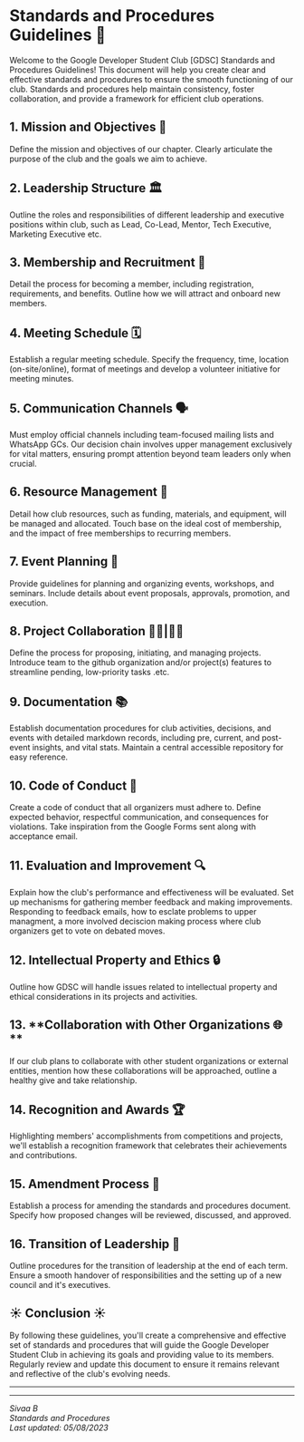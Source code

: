 # Standards and Procedures Guidelines 📜

Welcome to the Google Developer Student Club [GDSC] Standards and Procedures Guidelines! This document will help you create clear and effective standards and procedures to ensure the smooth functioning of our club. Standards and procedures help maintain consistency, foster collaboration, and provide a framework for efficient club operations.

## 1. **Mission and Objectives 🎯**

Define the mission and objectives of our chapter. Clearly articulate the purpose of the club and the goals we aim to achieve.

## 2. **Leadership Structure 🏛**

Outline the roles and responsibilities of different leadership and executive positions within club, such as Lead, Co-Lead, Mentor, Tech Executive, Marketing Executive etc.

## 3. **Membership and Recruitment 📢**

Detail the process for becoming a member, including registration, requirements, and benefits. Outline how we will attract and onboard new members.

## 4. **Meeting Schedule 🗓**

Establish a regular meeting schedule. Specify the frequency, time, location (on-site/online), format of meetings and develop a volunteer initiative for meeting minutes. 

## 5. **Communication Channels 🗣**

Must employ official channels including team-focused mailing lists and WhatsApp GCs. Our decision chain involves upper management exclusively for vital matters, ensuring prompt attention beyond team leaders only when crucial.

## 6. **Resource Management 💼**

Detail how club resources, such as funding, materials, and equipment, will be managed and allocated. Touch base on the ideal cost of membership, and the impact of free memberships to recurring members. 


## 7. **Event Planning 📌**

Provide guidelines for planning and organizing events, workshops, and seminars. Include details about event proposals, approvals, promotion, and execution.

## 8. **Project Collaboration 👨‍💻|👩‍💻**

Define the process for proposing, initiating, and managing projects. Introduce team to the github organization and/or project(s) features to streamline pending, low-priority tasks .etc. 

## 9. **Documentation 📚**

Establish documentation procedures for club activities, decisions, and events with detailed markdown records, including pre, current, and post-event insights, and vital stats. Maintain a central accessible repository for easy reference.

## 10. **Code of Conduct 🌟**

Create a code of conduct that all organizers must adhere to. Define expected behavior, respectful communication, and consequences for violations. Take inspiration from the Google Forms sent along with acceptance email.

## 11. **Evaluation and Improvement 🔍**

Explain how the club's performance and effectiveness will be evaluated. Set up mechanisms for gathering member feedback and making improvements. Responding to feedback emails, how to esclate problems to upper managment, a more involved deciscion making process where club organizers get to vote on debated moves. 

## 12. **Intellectual Property and Ethics 🔒**

Outline how GDSC will handle issues related to intellectual property and ethical considerations in its projects and activities.

## 13. **Collaboration with Other Organizations 🌐 **

If our club plans to collaborate with other student organizations or external entities, mention how these collaborations will be approached, outline a healthy give and take relationship. 

## 14. **Recognition and Awards 🏆**

Highlighting members' accomplishments from competitions and projects, we'll establish a recognition framework that celebrates their achievements and contributions.

## 15. **Amendment Process 🔄**

Establish a process for amending the standards and procedures document. Specify how proposed changes will be reviewed, discussed, and approved.

## 16. **Transition of Leadership 🤝**

Outline procedures for the transition of leadership at the end of each term. Ensure a smooth handover of responsibilities and the setting up of a new council and it's executives. 

## ☀️ Conclusion ☀️

By following these guidelines, you'll create a comprehensive and effective set of standards and procedures that will guide the Google Developer Student Club in achieving its goals and providing value to its members. Regularly review and update this document to ensure it remains relevant and reflective of the club's evolving needs.

---
---
   
_Sivaa B_   
_Standards and Procedures_    
_Last updated: 05/08/2023_
